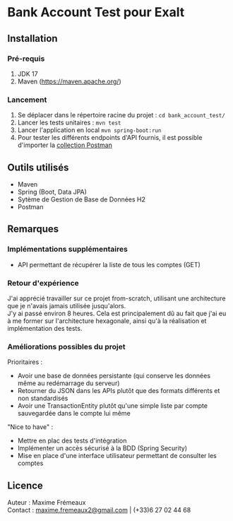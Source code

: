 # Bank Account Test pour Exalt

## Installation

### Pré-requis

1. JDK 17
2. Maven (https://maven.apache.org/)

### Lancement

1. Se déplacer dans le répertoire racine du projet : `cd bank_account_test/`
2. Lancer les tests unitaires : `mvn test`
3. Lancer l'application en local `mvn spring-boot:run`
4. Pour tester les différents endpoints d'API fournis, il est possible d'importer la [collection Postman](./Exalt_IT_DOJO.postman_collection.json)

## Outils utilisés

- Maven
- Spring (Boot, Data JPA)
- Sytème de Gestion de Base de Données H2
- Postman

## Remarques

### Implémentations supplémentaires

- API permettant de récupérer la liste de tous les comptes (GET)

### Retour d'expérience

J'ai apprécié travailler sur ce projet from-scratch, utilisant une architecture que je n'avais jamais utilisée jusqu'alors. \
J'y ai passé environ 8 heures. Cela est principalement dû au fait que j'ai eu à me former sur l'architecture hexagonale, ainsi qu'à la réalisation et implémentation des tests.

### Améliorations possibles du projet

Prioritaires :
- Avoir une base de données persistante (qui conserve les données même au redémarrage du serveur)
- Retourner du JSON dans les APIs plutôt que des formats différents et non standardisés
- Avoir une TransactionEntity plutôt qu'une simple liste par compte sauvegardée dans le compte lui même

"Nice to have" :
- Mettre en plac des tests d'intégration
- Implémenter un accès sécurisé à la BDD (Spring Security)
- Mise en place d'une interface utilisateur permettant de consulter les comptes

## Licence

Auteur : Maxime Frémeaux \
Contact : maxime.fremeaux2@gmail.com | (+33)6 27 02 44 68